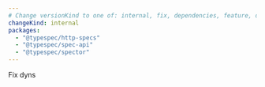 ```yaml
---
# Change versionKind to one of: internal, fix, dependencies, feature, deprecation, breaking
changeKind: internal
packages:
  - "@typespec/http-specs"
  - "@typespec/spec-api"
  - "@typespec/spector"
---
```


Fix dyns
